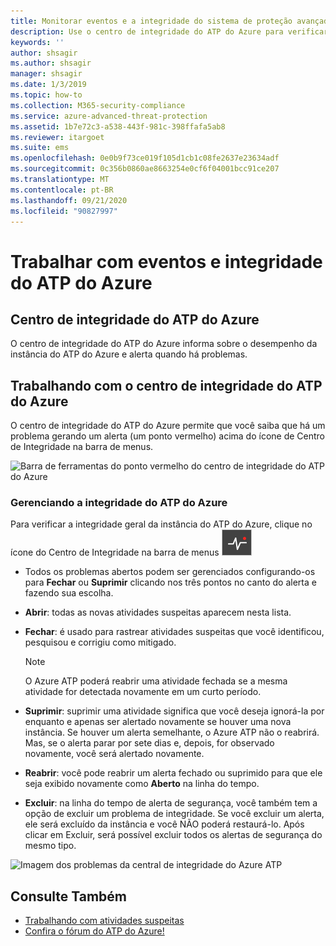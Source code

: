 ```yaml
---
title: Monitorar eventos e a integridade do sistema de proteção avançada contra ameaças do Azure
description: Use o centro de integridade do ATP do Azure para verificar como o serviço do ATP do Azure está funcionando, ser alertado sobre possíveis problemas e exibir eventos de sistema no Visualizador de Eventos.
keywords: ''
author: shsagir
ms.author: shsagir
manager: shsagir
ms.date: 1/3/2019
ms.topic: how-to
ms.collection: M365-security-compliance
ms.service: azure-advanced-threat-protection
ms.assetid: 1b7e72c3-a538-443f-981c-398ffafa5ab8
ms.reviewer: itargoet
ms.suite: ems
ms.openlocfilehash: 0e0b9f73ce019f105d1cb1c08fe2637e23634adf
ms.sourcegitcommit: 0c356b0860ae8663254e0cf6f04001bcc91ce207
ms.translationtype: MT
ms.contentlocale: pt-BR
ms.lasthandoff: 09/21/2020
ms.locfileid: "90827997"
---
```

# <a name="work-with-azure-atp-health-and-events"></a>Trabalhar com eventos e integridade do ATP do Azure

## <a name="azure-atp-health-center"></a>Centro de integridade do ATP do Azure 

O centro de integridade do ATP do Azure informa sobre o desempenho da instância do ATP do Azure e alerta quando há problemas.

## <a name="working-with-the-azure-atp-health-center"></a>Trabalhando com o centro de integridade do ATP do Azure

O centro de integridade do ATP do Azure permite que você saiba que há um problema gerando um alerta (um ponto vermelho) acima do ícone de Centro de Integridade na barra de menus.

![Barra de ferramentas do ponto vermelho do centro de integridade do ATP do Azure](media/atp-health-bar.png)

### <a name="managing-azure-atp-health"></a>Gerenciando a integridade do ATP do Azure
Para verificar a integridade geral da instância do ATP do Azure, clique no ícone do Centro de Integridade na barra de menus ![Ícone do centro de integridade do ATP do Azure](media/atp-red-dot.png)

- Todos os problemas abertos podem ser gerenciados configurando-os para **Fechar** ou **Suprimir** clicando nos três pontos no canto do alerta e fazendo sua escolha.

-   **Abrir**: todas as novas atividades suspeitas aparecem nesta lista.

-   **Fechar**: é usado para rastrear atividades suspeitas que você identificou, pesquisou e corrigiu como mitigado.

    > [!NOTE]
    > O Azure ATP poderá reabrir uma atividade fechada se a mesma atividade for detectada novamente em um curto período.
    
-   **Suprimir**: suprimir uma atividade significa que você deseja ignorá-la por enquanto e apenas ser alertado novamente se houver uma nova instância. Se houver um alerta semelhante, o Azure ATP não o reabrirá. Mas, se o alerta parar por sete dias e, depois, for observado novamente, você será alertado novamente.

-   **Reabrir**: você pode reabrir um alerta fechado ou suprimido para que ele seja exibido novamente como **Aberto** na linha do tempo.

-   **Excluir**: na linha do tempo de alerta de segurança, você também tem a opção de excluir um problema de integridade. Se você excluir um alerta, ele será excluído da instância e você NÃO poderá restaurá-lo. Após clicar em Excluir, será possível excluir todos os alertas de segurança do mesmo tipo.



![Imagem dos problemas da central de integridade do Azure ATP](media/atp-health-issue.png)






## <a name="see-also"></a>Consulte Também

- [Trabalhando com atividades suspeitas](working-with-suspicious-activities.md)
- [Confira o fórum do ATP do Azure!](https://aka.ms/azureatpcommunity)
